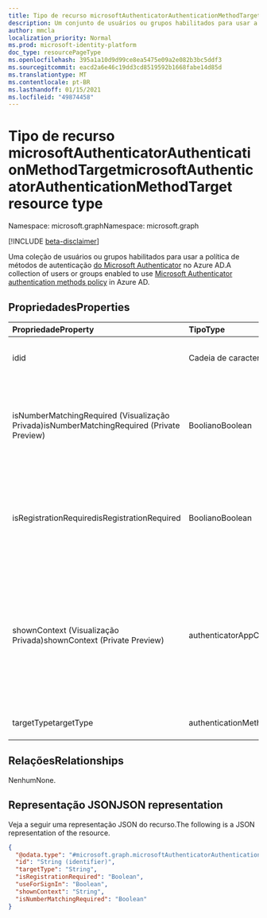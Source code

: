 ```yaml
---
title: Tipo de recurso microsoftAuthenticatorAuthenticationMethodTarget
description: Um conjunto de usuários ou grupos habilitados para usar a política de métodos de autenticação do Microsoft Authenticator.
author: mmcla
localization_priority: Normal
ms.prod: microsoft-identity-platform
doc_type: resourcePageType
ms.openlocfilehash: 395a1a10d9d99ce8ea5475e09a2e082b3bc5ddf3
ms.sourcegitcommit: eacd2a6e46c19dd3cd8519592b1668fabe14d85d
ms.translationtype: MT
ms.contentlocale: pt-BR
ms.lasthandoff: 01/15/2021
ms.locfileid: "49874458"
---
```

# <a name="microsoftauthenticatorauthenticationmethodtarget-resource-type"></a><span data-ttu-id="a4035-103">Tipo de recurso microsoftAuthenticatorAuthenticationMethodTarget</span><span class="sxs-lookup"><span data-stu-id="a4035-103">microsoftAuthenticatorAuthenticationMethodTarget resource type</span></span>
<span data-ttu-id="a4035-104">Namespace: microsoft.graph</span><span class="sxs-lookup"><span data-stu-id="a4035-104">Namespace: microsoft.graph</span></span>

[!INCLUDE [beta-disclaimer](../../includes/beta-disclaimer.md)]

<span data-ttu-id="a4035-105">Uma coleção de usuários ou grupos habilitados para usar a política de métodos de autenticação [do Microsoft Authenticator](../resources/microsoftAuthenticatorAuthenticationMethodConfiguration.md) no Azure AD.</span><span class="sxs-lookup"><span data-stu-id="a4035-105">A collection of users or groups enabled to use [Microsoft Authenticator authentication methods policy](../resources/microsoftAuthenticatorAuthenticationMethodConfiguration.md) in Azure AD.</span></span>

## <a name="properties"></a><span data-ttu-id="a4035-106">Propriedades</span><span class="sxs-lookup"><span data-stu-id="a4035-106">Properties</span></span>
|<span data-ttu-id="a4035-107">Propriedade</span><span class="sxs-lookup"><span data-stu-id="a4035-107">Property</span></span>|<span data-ttu-id="a4035-108">Tipo</span><span class="sxs-lookup"><span data-stu-id="a4035-108">Type</span></span>|<span data-ttu-id="a4035-109">Descrição</span><span class="sxs-lookup"><span data-stu-id="a4035-109">Description</span></span>|
|:---|:---|:---|
|<span data-ttu-id="a4035-110">id</span><span class="sxs-lookup"><span data-stu-id="a4035-110">id</span></span>|<span data-ttu-id="a4035-111">Cadeia de caracteres</span><span class="sxs-lookup"><span data-stu-id="a4035-111">String</span></span>|<span data-ttu-id="a4035-112">ID do objeto de um usuário ou grupo do Azure AD.</span><span class="sxs-lookup"><span data-stu-id="a4035-112">Object ID of an Azure AD user or group.</span></span>|
|<span data-ttu-id="a4035-113">isNumberMatchingRequired (Visualização Privada)</span><span class="sxs-lookup"><span data-stu-id="a4035-113">isNumberMatchingRequired (Private Preview)</span></span>|<span data-ttu-id="a4035-114">Booliano</span><span class="sxs-lookup"><span data-stu-id="a4035-114">Boolean</span></span>|<span data-ttu-id="a4035-115">Exigir que o usuário corresponder ao número exibido na página de login para aprovar a notificação MFA.</span><span class="sxs-lookup"><span data-stu-id="a4035-115">Require the user to match the number displayed on the sign-in page to approve the MFA notification.</span></span>|
|<span data-ttu-id="a4035-116">isRegistrationRequired</span><span class="sxs-lookup"><span data-stu-id="a4035-116">isRegistrationRequired</span></span>|<span data-ttu-id="a4035-117">Booliano</span><span class="sxs-lookup"><span data-stu-id="a4035-117">Boolean</span></span>|<span data-ttu-id="a4035-118">Determina se o usuário é imposto a registrar o método de autenticação.</span><span class="sxs-lookup"><span data-stu-id="a4035-118">Determines whether the user is enforced to register the authentication method.</span></span> <span data-ttu-id="a4035-119">*Sem suporte.*</span><span class="sxs-lookup"><span data-stu-id="a4035-119">*Not supported*.</span></span> |
|<span data-ttu-id="a4035-120">shownContext (Visualização Privada)</span><span class="sxs-lookup"><span data-stu-id="a4035-120">shownContext (Private Preview)</span></span>|<span data-ttu-id="a4035-121">authenticatorAppContextType</span><span class="sxs-lookup"><span data-stu-id="a4035-121">authenticatorAppContextType</span></span>|<span data-ttu-id="a4035-122">Determina quais tipos de contexto sobre a entrar devem ser mostrados para o usuário no corpo da notificação.</span><span class="sxs-lookup"><span data-stu-id="a4035-122">Determines what types of context about the sign-in should be shown to the user in the body of the notification.</span></span> <span data-ttu-id="a4035-123">Os valores possíveis são: `location` e `app`.</span><span class="sxs-lookup"><span data-stu-id="a4035-123">Possible values are: `location`, `app`.</span></span>|
|<span data-ttu-id="a4035-124">targetType</span><span class="sxs-lookup"><span data-stu-id="a4035-124">targetType</span></span>|<span data-ttu-id="a4035-125">authenticationMethodTargetType</span><span class="sxs-lookup"><span data-stu-id="a4035-125">authenticationMethodTargetType</span></span>| <span data-ttu-id="a4035-126">Os valores possíveis são: `user`, `group`.</span><span class="sxs-lookup"><span data-stu-id="a4035-126">Possible values are: `user`, `group`.</span></span>|

## <a name="relationships"></a><span data-ttu-id="a4035-127">Relações</span><span class="sxs-lookup"><span data-stu-id="a4035-127">Relationships</span></span>
<span data-ttu-id="a4035-128">Nenhum</span><span class="sxs-lookup"><span data-stu-id="a4035-128">None.</span></span>

## <a name="json-representation"></a><span data-ttu-id="a4035-129">Representação JSON</span><span class="sxs-lookup"><span data-stu-id="a4035-129">JSON representation</span></span>
<span data-ttu-id="a4035-130">Veja a seguir uma representação JSON do recurso.</span><span class="sxs-lookup"><span data-stu-id="a4035-130">The following is a JSON representation of the resource.</span></span>
<!-- {
  "blockType": "resource",
  "keyProperty": "id",
  "@odata.type": "microsoft.graph.microsoftAuthenticatorAuthenticationMethodTarget",
  "baseType": "microsoft.graph.authenticationMethodTarget",
  "openType": false
}
-->
``` json
{
  "@odata.type": "#microsoft.graph.microsoftAuthenticatorAuthenticationMethodTarget",
  "id": "String (identifier)",
  "targetType": "String",
  "isRegistrationRequired": "Boolean",
  "useForSignIn": "Boolean",
  "shownContext": "String",
  "isNumberMatchingRequired": "Boolean"
}
```


